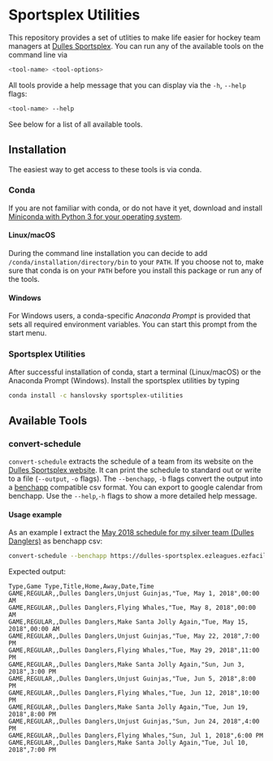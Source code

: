 # Sportsplex Utilities

This repository provides a set of utlities to make life easier for hockey team managers at [Dulles Sportsplex](http://dullessportsplex.com/). You can run any of the available tools on the command line via
```bash
<tool-name> <tool-options>
```
All tools provide a help message that you can display via the `-h`, `--help` flags:
```bash
<tool-name> --help
```
See below for a list of all available tools.

## Installation
The easiest way to get access to these tools is via conda. 
### Conda
If you are not familiar with conda, or do not have it yet, download and install [Miniconda with Python 3 for your operating system](https://conda.io/miniconda.html). 

#### Linux/macOS
During the command line installation you can decide to add `/conda/installation/directory/bin` to your `PATH`. If you choose not to, make sure that conda is on your `PATH` before you install this package or run any of the tools.

#### Windows
For Windows users, a conda-specific *Anaconda Prompt* is provided that sets all required environment variables. You can start this prompt from the start menu.

### Sportsplex Utilities
After successful installation of conda, start a terminal (Linux/macOS) or the Anaconda Prompt (Windows). Install the sportsplex utilities by typing
```bash
conda install -c hanslovsky sportsplex-utilities
```

## Available Tools

### convert-schedule
`convert-schedule` extracts the schedule of a team from its website on the [Dulles Sportsplex website](https://dulles-sportsplex.com). It can print the schedule to standard out or write to a file (`--output`, `-o` flags). The `--benchapp`, `-b` flags convert the output into a [benchapp](https://benchapp.com) compatible csv format. You can export to google calendar from benchapp. Use the `--help`,`-h` flags to show a more detailed help message.

#### Usage example
As an example I extract the [May 2018 schedule for my silver team (Dulles Danglers)](https://dulles-sportsplex.ezleagues.ezfacility.com/teams/2201163/Dulles-Danglers.aspx) as benchapp csv:
```bash
convert-schedule --benchapp https://dulles-sportsplex.ezleagues.ezfacility.com/teams/2201163/Dulles-Danglers.aspx
```
Expected output:
```
Type,Game Type,Title,Home,Away,Date,Time
GAME,REGULAR,,Dulles Danglers,Unjust Guinjas,"Tue, May 1, 2018",00:00 AM
GAME,REGULAR,,Dulles Danglers,Flying Whales,"Tue, May 8, 2018",00:00 AM
GAME,REGULAR,,Dulles Danglers,Make Santa Jolly Again,"Tue, May 15, 2018",00:00 AM
GAME,REGULAR,,Dulles Danglers,Unjust Guinjas,"Tue, May 22, 2018",7:00 PM
GAME,REGULAR,,Dulles Danglers,Flying Whales,"Tue, May 29, 2018",11:00 PM
GAME,REGULAR,,Dulles Danglers,Make Santa Jolly Again,"Sun, Jun 3, 2018",3:00 PM
GAME,REGULAR,,Dulles Danglers,Unjust Guinjas,"Tue, Jun 5, 2018",8:00 PM
GAME,REGULAR,,Dulles Danglers,Flying Whales,"Tue, Jun 12, 2018",10:00 PM
GAME,REGULAR,,Dulles Danglers,Make Santa Jolly Again,"Tue, Jun 19, 2018",8:00 PM
GAME,REGULAR,,Dulles Danglers,Unjust Guinjas,"Sun, Jun 24, 2018",4:00 PM
GAME,REGULAR,,Dulles Danglers,Flying Whales,"Sun, Jul 1, 2018",6:00 PM
GAME,REGULAR,,Dulles Danglers,Make Santa Jolly Again,"Tue, Jul 10, 2018",7:00 PM
```
